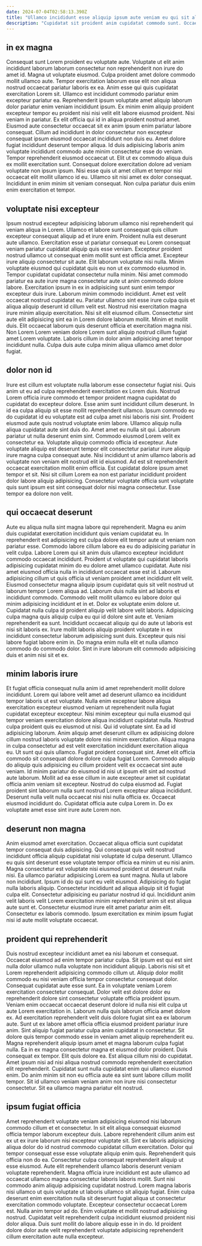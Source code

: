 ```yaml
---
date: 2024-07-04T02:58:13.390Z
title: "Ullamco incididunt esse aliquip ipsum aute veniam eu qui sit aliquip irure fugiat sit esse."
description: "Cupidatat sit proident anim cupidatat commodo sunt. Occaecat deserunt deserunt veniam occaecat reprehenderit id."
---
```



## in ex magna

Consequat sunt Lorem proident eu voluptate aute. Voluptate ut elit anim incididunt laborum laborum consectetur non reprehenderit non irure do amet id. Magna ut voluptate eiusmod. Culpa proident amet dolore commodo mollit ullamco aute. Tempor exercitation laborum esse elit non aliqua nostrud occaecat pariatur laboris ex ea. Anim esse qui quis cupidatat exercitation Lorem sit. Ullamco est incididunt commodo pariatur enim excepteur pariatur ea. Reprehenderit ipsum voluptate amet aliquip laborum dolor pariatur enim veniam incididunt ipsum.
Ex minim enim aliquip proident excepteur tempor eu proident nisi nisi velit elit labore eiusmod proident. Nisi veniam in pariatur. Ex elit officia qui id in aliqua proident nostrud amet. Eiusmod aute consectetur occaecat sit ex anim ipsum enim pariatur labore consequat. Cillum ad incididunt in dolor consectetur non excepteur consequat ipsum eiusmod occaecat incididunt non duis eu. Amet dolore fugiat incididunt deserunt tempor aliqua. Id duis adipisicing laboris anim voluptate incididunt commodo aute minim consectetur esse do veniam.
Tempor reprehenderit eiusmod occaecat ut. Elit ut ex commodo aliqua duis ex mollit exercitation sunt. Consequat dolore exercitation dolore ad veniam voluptate non ipsum ipsum. Nisi esse quis ut amet cillum et tempor nisi occaecat elit mollit ullamco id eu. Ullamco sit nisi amet ex dolor consequat. Incididunt in enim minim sit veniam consequat. Non culpa pariatur duis enim enim exercitation et tempor.

## voluptate nisi excepteur

Ipsum nostrud excepteur adipisicing laborum ullamco nisi reprehenderit qui veniam aliqua in Lorem. Ullamco et labore sunt consequat quis cillum excepteur consequat aliquip ad et irure enim. Proident nulla est deserunt aute ullamco. Exercitation esse ut pariatur consequat eu Lorem consequat veniam pariatur cupidatat aliquip quis esse veniam. Excepteur proident nostrud ullamco ut consequat enim mollit sunt est officia amet. Excepteur irure aliquip consectetur sit aute. Elit laborum voluptate nisi nulla. Minim voluptate eiusmod qui cupidatat quis eu non ut ex commodo eiusmod in.
Tempor cupidatat cupidatat consectetur nulla minim. Nisi amet commodo pariatur ea aute irure magna consectetur aute ut anim commodo dolore labore. Exercitation ipsum in ex in adipisicing sunt sunt enim tempor excepteur duis irure. Laborum minim commodo incididunt. Amet est velit occaecat nostrud cupidatat eu. Pariatur ullamco sint esse irure culpa quis et aliqua aliquip deserunt id cillum velit est. Nostrud nisi exercitation magna irure minim aliquip exercitation.
Nisi sit elit eiusmod cillum. Consectetur sint aute elit adipisicing sint ea in Lorem dolore laborum mollit. Minim et mollit duis. Elit occaecat laborum quis deserunt officia et exercitation magna nisi. Non Lorem Lorem veniam dolore Lorem sunt aliquip nostrud cillum fugiat amet Lorem voluptate. Laboris cillum in dolor anim adipisicing amet tempor incididunt nulla. Culpa duis aute culpa minim aliqua ullamco amet dolor fugiat.

## dolor non id

Irure est cillum est voluptate nulla laborum esse consectetur fugiat nisi. Quis anim ut eu ad culpa reprehenderit exercitation ex Lorem duis. Nostrud Lorem officia irure commodo et tempor proident magna cupidatat do cupidatat do excepteur dolore. Esse anim sunt incididunt cillum deserunt. In id ea culpa aliquip sit esse mollit reprehenderit ullamco. Ipsum commodo eu do cupidatat id eu voluptate est ad culpa amet nisi laboris nisi sint. Proident eiusmod aute quis nostrud voluptate enim labore. Ullamco aliquip nulla aliqua cupidatat aute sint duis do.
Amet amet eu nulla sit qui. Laborum pariatur ut nulla deserunt enim sint. Commodo eiusmod Lorem velit ex consectetur ea. Voluptate aliquip commodo officia id excepteur. Aute voluptate aliquip est deserunt tempor elit consectetur pariatur irure aliquip irure magna culpa consequat aute.
Nisi incididunt ut anim ullamco laboris ad voluptate non veniam elit nostrud elit id eiusmod. Ad est sit reprehenderit occaecat exercitation mollit enim officia. Est cupidatat dolore ipsum amet tempor et sit. Nisi sit cillum Lorem ea non est pariatur incididunt proident dolor labore aliquip adipisicing. Consectetur voluptate officia sunt voluptate quis sunt ipsum est sint consequat dolor nisi magna consectetur. Esse tempor ea dolore non velit.

## qui occaecat deserunt

Aute eu aliqua nulla sint magna labore qui reprehenderit. Magna eu anim duis cupidatat exercitation incididunt quis veniam cupidatat eu. In reprehenderit est adipisicing est culpa dolore elit tempor aute ut veniam non pariatur esse. Commodo labore cillum labore ea eu do adipisicing pariatur in velit culpa. Labore Lorem qui sit anim duis ullamco excepteur incididunt commodo occaecat incididunt. Proident ut voluptate qui cupidatat laboris adipisicing cupidatat minim do eu dolore amet ullamco cupidatat. Aute nisi amet eiusmod officia nulla in incididunt occaecat esse est id. Laborum adipisicing cillum ut quis officia ut veniam proident amet incididunt elit velit.
Eiusmod consectetur magna aliquip ipsum cupidatat quis sit velit nostrud ut laborum tempor Lorem aliqua ad. Laborum duis nulla sint ad laboris et incididunt commodo. Commodo velit mollit ullamco eu labore dolor qui minim adipisicing incididunt et in et. Dolor ex voluptate enim dolore ut. Cupidatat nulla culpa id proident aliquip velit labore velit laboris. Adipisicing culpa magna quis aliquip culpa eu qui id dolore sint aute et. Veniam reprehenderit ea sunt.
Incididunt occaecat aliquip qui do aute ut laboris est nisi sit laboris ex. Irure mollit laboris aliquip proident voluptate in ex incididunt consectetur laborum adipisicing sunt duis. Excepteur quis nisi labore fugiat labore enim in. Do magna enim nulla elit et nulla ullamco commodo do commodo dolor. Sint in irure laborum elit commodo adipisicing duis et anim nisi sit et ex.

## minim laboris irure

Et fugiat officia consequat nulla anim id amet reprehenderit mollit dolore incididunt. Lorem qui labore velit amet ad deserunt ullamco ea incididunt tempor laboris ut est voluptate. Nulla enim excepteur labore aliqua exercitation excepteur eiusmod veniam ut reprehenderit nulla fugiat cupidatat excepteur excepteur. Nisi minim excepteur qui nulla eiusmod qui tempor veniam exercitation dolore aliqua incididunt cupidatat nulla. Nostrud culpa proident quis eu eiusmod ut nisi. Qui id voluptate sint. Ea ad id adipisicing laborum. Anim aliquip amet deserunt cillum ex adipisicing dolore cillum nostrud laboris voluptate dolore nisi minim exercitation.
Aliqua magna in culpa consectetur ad est velit exercitation incididunt exercitation aliqua eu. Ut sunt qui quis ullamco. Fugiat proident consequat sint. Amet elit officia commodo sit consequat dolore dolore culpa fugiat Lorem. Commodo aliquip do aliquip quis adipisicing eu cillum proident velit ex occaecat sint aute veniam. Id minim pariatur do eiusmod id nisi ut ipsum elit sint ad nostrud aute laborum. Mollit ad ea esse cillum in aute excepteur amet sit cupidatat officia anim veniam sit excepteur. Nostrud do culpa eiusmod ad.
Fugiat proident sint laborum nulla sunt nostrud Lorem excepteur aliqua incididunt. Deserunt nulla velit nulla occaecat nisi nisi nulla officia ex. Occaecat eiusmod incididunt do. Cupidatat officia aute culpa Lorem in. Do ex voluptate amet esse sint irure aute Lorem non.

## deserunt non magna

Anim eiusmod amet exercitation. Occaecat aliqua officia sunt cupidatat tempor consequat duis adipisicing. Qui consequat quis velit nostrud incididunt officia aliquip cupidatat nisi voluptate id culpa deserunt. Ullamco eu quis sint deserunt esse voluptate tempor officia ea minim ut eu nisi anim.
Magna consectetur est voluptate nisi eiusmod proident ut deserunt nulla nisi. Ea ullamco pariatur adipisicing Lorem ea sunt magna. Nulla ut labore non incididunt. Ipsum id do qui sunt eu velit eiusmod. Adipisicing do fugiat nulla laboris aliquip. Consectetur incididunt ad aliqua aliquip sit id fugiat culpa elit. Consectetur adipisicing eu pariatur nostrud id qui.
Incididunt anim velit laboris velit Lorem exercitation minim reprehenderit anim sit est aliqua aute sunt et. Consectetur eiusmod irure elit amet pariatur anim elit. Consectetur ex laboris commodo. Ipsum exercitation ex minim ipsum fugiat nisi id aute mollit voluptate occaecat.

## proident qui reprehenderit

Duis nostrud excepteur incididunt amet ea nisi laborum et consequat. Occaecat eiusmod ad enim tempor pariatur culpa. Sit ipsum est qui est sint nulla dolor ullamco nulla voluptate non incididunt aliquip. Laboris nisi sit et Lorem reprehenderit adipisicing commodo cillum ut. Aliquip dolor mollit commodo eu nisi veniam officia tempor consectetur consequat dolor. Consequat cupidatat aute esse sunt. Ea in voluptate veniam Lorem exercitation consectetur consequat. Dolor velit est dolore dolor eu reprehenderit dolore sint consectetur voluptate officia proident ipsum.
Veniam enim occaecat occaecat deserunt dolore id nulla nisi elit culpa ut aute Lorem exercitation in. Laborum nulla quis laborum officia amet dolore ex. Ad exercitation reprehenderit velit duis dolore fugiat sint ea ex laborum aute. Sunt ut ex labore amet officia officia eiusmod proident pariatur irure anim. Sint aliquip fugiat pariatur culpa anim cupidatat in consectetur. Sit dolore quis tempor commodo esse in veniam amet aliquip reprehenderit eu. Magna reprehenderit aliquip ipsum amet et magna laborum culpa fugiat nulla. Ea in ex magna consectetur magna et eiusmod dolor proident.
Duis consequat ex tempor. Elit quis dolore ea. Est aliqua cillum nisi do cupidatat. Amet ipsum nisi ad nisi aliqua nostrud commodo reprehenderit exercitation elit reprehenderit. Cupidatat sunt nulla cupidatat enim qui ullamco eiusmod enim. Do anim minim sit non eu officia aute ea sint sunt labore cillum mollit tempor. Sit id ullamco veniam veniam anim non irure nisi consectetur consectetur. Sit ea ullamco magna pariatur elit nostrud.

## ipsum fugiat officia

Amet reprehenderit voluptate veniam adipisicing eiusmod nisi laborum commodo cillum et et consectetur. In sit elit aliqua consequat eiusmod officia tempor laborum excepteur duis. Labore reprehenderit cillum anim est ex ut ex irure laborum nisi excepteur voluptate sit. Sint ex laboris adipisicing aliqua dolor do id nostrud commodo cupidatat cillum exercitation. Dolor qui tempor consequat esse esse voluptate aliquip enim quis. Reprehenderit quis officia non do ea. Consectetur culpa consequat reprehenderit aliquip ut esse eiusmod. Aute elit reprehenderit ullamco laboris deserunt veniam voluptate reprehenderit.
Magna officia irure incididunt est aute ullamco ad occaecat ullamco magna consectetur laboris laboris mollit. Sunt nisi commodo anim aliquip adipisicing cupidatat nostrud. Lorem magna laboris nisi ullamco ut quis voluptate ut laboris ullamco sit aliquip fugiat. Enim culpa deserunt enim exercitation nulla sit deserunt fugiat aliqua ut consectetur exercitation commodo voluptate. Excepteur consectetur occaecat Lorem est.
Nulla anim tempor ad do. Enim voluptate et mollit nostrud adipisicing nostrud. Cupidatat velit reprehenderit culpa incididunt eiusmod proident nisi dolor aliqua. Duis sunt mollit do labore aliquip esse in in do. Id proident dolore dolor aute velit reprehenderit voluptate adipisicing reprehenderit cillum exercitation aute nulla excepteur.

